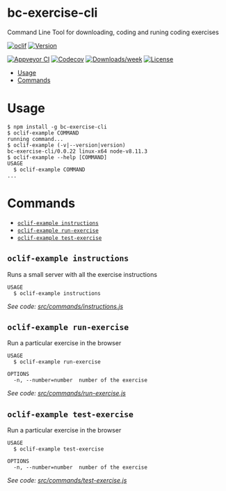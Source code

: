 bc-exercise-cli
===============

Command Line Tool for downloading, coding and runing coding exercises

[![oclif](https://img.shields.io/badge/cli-oclif-brightgreen.svg)](https://oclif.io)
[![Version](https://img.shields.io/npm/v/bc-exercise-cli.svg)](https://npmjs.org/package/bc-exercise-cli)

[![Appveyor CI](https://ci.appveyor.com/api/projects/status/github/alesanchezr/bc-exercise-cli?branch=master&svg=true)](https://ci.appveyor.com/project/alesanchezr/bc-exercise-cli/branch/master)
[![Codecov](https://codecov.io/gh/alesanchezr/bc-exercise-cli/branch/master/graph/badge.svg)](https://codecov.io/gh/alesanchezr/bc-exercise-cli)
[![Downloads/week](https://img.shields.io/npm/dw/bc-exercise-cli.svg)](https://npmjs.org/package/bc-exercise-cli)
[![License](https://img.shields.io/npm/l/bc-exercise-cli.svg)](https://github.com/alesanchezr/bc-exercise-cli/blob/master/package.json)

<!-- toc -->
* [Usage](#usage)
* [Commands](#commands)
<!-- tocstop -->
# Usage
<!-- usage -->
```sh-session
$ npm install -g bc-exercise-cli
$ oclif-example COMMAND
running command...
$ oclif-example (-v|--version|version)
bc-exercise-cli/0.0.22 linux-x64 node-v8.11.3
$ oclif-example --help [COMMAND]
USAGE
  $ oclif-example COMMAND
...
```
<!-- usagestop -->
# Commands
<!-- commands -->
* [`oclif-example instructions`](#oclif-example-instructions)
* [`oclif-example run-exercise`](#oclif-example-run-exercise)
* [`oclif-example test-exercise`](#oclif-example-test-exercise)

## `oclif-example instructions`

Runs a small server with all the exercise instructions

```
USAGE
  $ oclif-example instructions
```

_See code: [src/commands/instructions.js](https://github.com/alesanchezr/bc-exercise-cli/blob/v0.0.22/src/commands/instructions.js)_

## `oclif-example run-exercise`

Run a particular exercise in the browser

```
USAGE
  $ oclif-example run-exercise

OPTIONS
  -n, --number=number  number of the exercise
```

_See code: [src/commands/run-exercise.js](https://github.com/alesanchezr/bc-exercise-cli/blob/v0.0.22/src/commands/run-exercise.js)_

## `oclif-example test-exercise`

Run a particular exercise in the browser

```
USAGE
  $ oclif-example test-exercise

OPTIONS
  -n, --number=number  number of the exercise
```

_See code: [src/commands/test-exercise.js](https://github.com/alesanchezr/bc-exercise-cli/blob/v0.0.22/src/commands/test-exercise.js)_
<!-- commandsstop -->
